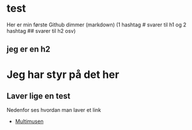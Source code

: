 # test
Her er min første Github dimmer (markdown) (1 hashtag # svarer til h1 og 2 hashtag ## svarer til h2 osv)

## jeg er en h2

# Jeg har styr på det her

## Laver lige en test 



Nedenfor ses hvordan man laver et link
* [Multimusen](http://multimusen.dk) 
